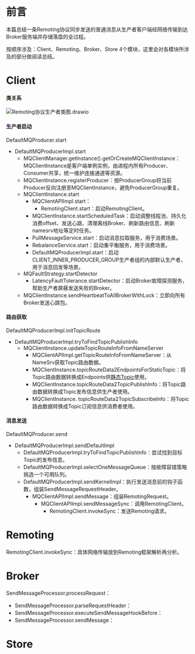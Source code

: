 # 前言

本篇总结一条Remoting协议同步发送的普通消息从生产者客户端经网络传输到达Broker服务端并存储落盘的全过程。

按顺序涉及：Client、Remoting、Broker、Store 4个模块，这里会对各模块所涉及的部分做阅读总结。

# Client

#### 类关系

![Remoting协议生产者类图.drawio](C:\Users\c00567567\Desktop\Remoting协议生产者类图.drawio.png)


#### 生产者启动

DefaultMQProducer.start
- DefaultMQProducerImpl.start
  - MQClientManager.getInstance().getOrCreateMQClientInstance：MQClientInstance是客户端单例实例，由进程内所有Producer、Consumer共享，统一维护连接通道等资源。
  - MQClientInstance.registerProducer：按ProducerGroup将当前Producer反向注册至MQClientInstance，避免ProducerGroup重复。
  - MQClientInstance.start
    - MQClientAPIImpl.start：
      - RemotingClient.start：启动RemotingClient。
    - MQClientInstance.startScheduledTask：启动调整线程池、持久化消费offset、发送心跳、清理离线Broker、刷新路由信息、刷新namesrv地址等定时任务。
    - PullMessageService.start：启动消息拉取服务，用于消费场景。
    - RebalanceService.start：启动重平衡服务，用于消费场景。
    - DefaultMQProducerImpl.start：启动CLIENT_INNER_PRODUCER_GROUP生产者组的内部默认生产者，用于消息回发等场景。
  - MQFaultStrategy.startDetector
    - LatencyFaultTolerance.startDetector：启动Broker故障探测服务，帮助生产者屏蔽发送失败的Broker。
  - MQClientInstance.sendHeartbeatToAllBrokerWithLock：立即向所有Broker发送心跳包。
#### 路由获取

DefaultMQProducerImpl.initTopicRoute

- DefaultMQProducerImpl.tryToFindTopicPublishInfo
  - MQClientInstance.updateTopicRouteInfoFromNameServer
    - MQClientAPIImpl.getTopicRouteInfoFromNameServer：从NameSrv获取Topic路由数据。
    - MQClientInstance.topicRouteData2EndpointsForStaticTopic：将Topic路由数据转换成Endpoints供[静态Topic](https://github.com/apache/rocketmq/wiki/RIP-21-logical-queue-abstraction-for-static-topic-and-fast-scale-out)使用。
    - MQClientInstance.topicRouteData2TopicPublishInfo：将Topic路由数据转换成Topic发布信息供生产者使用。
    - MQClientInstance. topicRouteData2TopicSubscribeInfo：将Topic路由数据转换成Topic订阅信息供消费者使用。

#### 消息发送

DefaultMQProducer.send
- DefaultMQProducerImpl.sendDefaultImpl
  - DefaultMQProducerImpl.tryToFindTopicPublishInfo：尝试找到目标Topic的发布信息。
  - DefaultMQProducerImpl.selectOneMessageQueue：按故障容错策略挑选一个可用队列。
  - DefaultMQProducerImpl.sendKernelImpl：执行发送消息前的钩子函数，组装SendMessageRequestHeader。
    - MQClientAPIImpl.sendMessage：组装RemotingRequest。
      - MQClientAPIImpl.sendMessageSync：调用RemotingClient。
        - RemotingClient.invokeSync：发送Remoting请求。

# Remoting

RemotingClient.invokeSync：具体网络传输放到Remoting框架解析再分析。

# Broker

SendMessageProcessor.processRequest：

- SendMessageProcessor.parseRequestHeader：
- SendMessageProcessor.executeSendMessageHookBefore：
- SendMessageProcessor.sendMessage：

# Store



